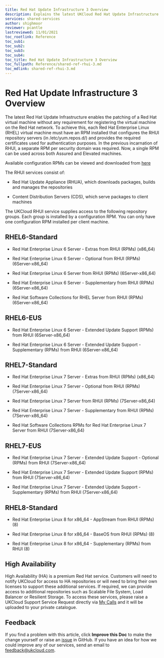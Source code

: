 ```yaml
---
title: Red Hat Update Infrastructure 3 Overview
description: Explains the latest UKCloud Red Hat Update Infrastructure (RHUI)
services: shared-services
author: shighmoor
reviewer: pcantle
lastreviewed: 11/01/2021
toc_rootlink: Reference
toc_sub1: 
toc_sub2:
toc_sub3:
toc_sub4:
toc_title: Red Hat Update Infrastructure 3 Overview
toc_fullpath: Reference/shared-ref-rhui-3.md
toc_mdlink: shared-ref-rhui-3.md
---
```


# Red Hat Update Infrastructure 3 Overview

The latest Red Hat Update Infrastructure enables the patching of a Red Hat virtual machine without any requirement for registering the virtual machine on the Red Hat network. To achieve this, each Red Hat Enterprise Linux (RHEL) virtual machine must have an RPM installed that configures the RHUI repository servers (in /etc/yum.repos.d/) and provides the required certificates used for authentication purposes. In the previous incarnation of RHUI, a separate RPM per security domain was required. Now, a single RPM can be used across both Assured and Elevated machines.

Available configuration RPMs can be viewed and downloaded from [here](https://rh-cds.ukcloud.com/redhat/client_rpms/)

The RHUI services consist of:

- Red Hat Update Appliance (RHUA), which downloads packages, builds and manages the repositories

- Content Distribution Servers (CDS), which serve packages to client machines

The UKCloud RHUI service supplies access to the following repository groups. Each group is installed by a configuration RPM. You can only have one configuration RPM installed per client machine.

## RHEL6-Standard

- Red Hat Enterprise Linux 6 Server - Extras from RHUI (RPMs) (x86_64)

- Red Hat Enterprise Linux 6 Server - Optional from RHUI (RPMs) (6Server-x86_64)

- Red Hat Enterprise Linux 6 Server from RHUI (RPMs) (6Server-x86_64)
     
- Red Hat Enterprise Linux 6 Server - Supplementary from RHUI (RPMs) (6Server-x86_64)

- Red Hat Software Collections for RHEL Server from RHUI (RPMs) (6Server-x86_64)

## RHEL6-EUS

- Red Hat Enterprise Linux 6 Server - Extended Update Support (RPMs) from RHUI (6Server-x86_64)

- Red Hat Enterprise Linux 6 Server - Extended Update Support - Supplementary (RPMs) from RHUI (6Server-x86_64)

## RHEL7-Standard

- Red Hat Enterprise Linux 7 Server - Extras from RHUI (RPMs) (x86_64)

- Red Hat Enterprise Linux 7 Server - Optional from RHUI (RPMs) (7Server-x86_64)

- Red Hat Enterprise Linux 7 Server from RHUI (RPMs) (7Server-x86_64)

- Red Hat Enterprise Linux 7 Server - Supplementary from RHUI (RPMs) (7Server-x86_64)

- Red Hat Software Collections RPMs for Red Hat Enterprise Linux 7 Server from RHUI (7Server-x86_64)

## RHEL7-EUS

- Red Hat Enterprise Linux 7 Server - Extended Update Support - Optional (RPMs) from RHUI (7Server-x86_64)

- Red Hat Enterprise Linux 7 Server - Extended Update Support (RPMs) from RHUI (7Server-x86_64)

- Red Hat Enterprise Linux 7 Server - Extended Update Support - Supplementary (RPMs) from RHUI (7Server-x86_64)

## RHEL8-Standard

- Red Hat Enterprise Linux 8 for x86_64 - AppStream from RHUI (RPMs) (8)

- Red Hat Enterprise Linux 8 for x86_64 - BaseOS from RHUI (RPMs) (8)

- Red Hat Enterprise Linux 8 for x86_64 - Supplementary (RPMs) from RHUI (8)


## High Availability

High Availability (HA) is a premium Red Hat service. Customers will need to notify UKCloud for access to HA repositories or will need to bring their own licenses to support these additional services. If required, we can provide access to additional repositories such as Scalable File System, Load Balancer or Resilient Storage. To access these services, please raise a UKCloud Support Service Request directly via [My Calls](https://portal.skyscapecloud.com/support/ivanti) and it will be uploaded to your private catalogue.

## Feedback

If you find a problem with this article, click **Improve this Doc** to make the change yourself or raise an [issue](https://github.com/UKCloud/documentation/issues) in GitHub. If you have an idea for how we could improve any of our services, send an email to <feedback@ukcloud.com>.
